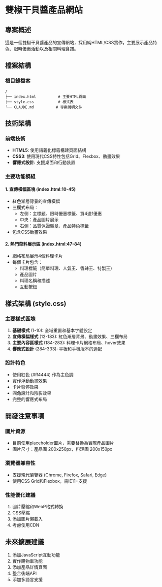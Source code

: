 # 雙椒干貝醬產品網站

## 專案概述
這是一個雙椒干貝醬產品的宣傳網站，採用純HTML/CSS實作，主要展示產品特色、限時優惠活動以及相關料理食譜。

## 檔案結構

### 根目錄檔案
```
/
├── index.html          # 主要HTML頁面
├── style.css           # 樣式表
└── CLAUDE.md          # 專案說明文件
```

## 技術架構

### 前端技術
- **HTML5**: 使用語義化標籤構建頁面結構
- **CSS3**: 使用現代CSS特性包括Grid、Flexbox、動畫效果
- **響應式設計**: 支援桌面和行動裝置

### 主要功能模組

#### 1. 宣傳橫幅區塊 (index.html:10-45)
- 紅色漸層背景的宣傳橫幅
- 三欄式布局：
  - 左側：主標題、限時優惠標籤、買4送1優惠
  - 中央：產品圖片展示
  - 右側：品質保證徽章、產品特色標籤
- 包含CSS動畫效果

#### 2. 熱門菜料展示區 (index.html:47-84)
- 網格布局展示4個料理卡片
- 每個卡片包含：
  - 料理標籤（簡單料理、人氣王、香辣王、特製王）
  - 產品圖片
  - 料理名稱和描述
  - 互動按鈕

## 樣式架構 (style.css)

### 主要樣式區塊
1. **基礎樣式** (1-10): 全域重置和基本字體設定
2. **宣傳橫幅樣式** (12-183): 紅色漸層背景、動畫效果、三欄布局
3. **主要內容區樣式** (184-283): 料理卡片網格布局、hover效果
4. **響應式設計** (284-333): 平板和手機版本的適配

### 設計特色
- 使用紅色 (#ff4444) 作為主色調
- 實作浮動動畫效果
- 卡片懸停效果
- 圓角設計和陰影效果
- 完整的響應式布局

## 開發注意事項

### 圖片資源
- 目前使用placeholder圖片，需要替換為實際產品圖片
- 圖片尺寸：產品圖 200x250px，料理圖 200x150px

### 瀏覽器兼容性
- 支援現代瀏覽器 (Chrome, Firefox, Safari, Edge)
- 使用CSS Grid和Flexbox，需IE11+支援

### 性能優化建議
1. 圖片壓縮和WebP格式轉換
2. CSS壓縮
3. 添加圖片懶載入
4. 考慮使用CDN

## 未來擴展建議
1. 添加JavaScript互動功能
2. 實作購物車功能
3. 添加產品詳情頁面
4. 整合後端API
5. 添加多語言支援